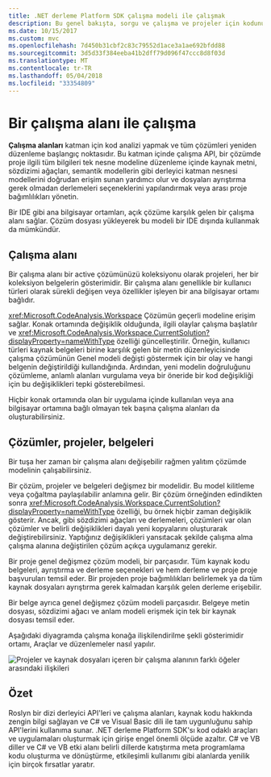 ```yaml
---
title: .NET derleme Platform SDK çalışma modeli ile çalışmak
description: Bu genel bakışta, sorgu ve çalışma ve projeler için kodunuzu değiştirmek için kullandığınız türünün bir anlayış sağlar.
ms.date: 10/15/2017
ms.custom: mvc
ms.openlocfilehash: 7d450b31cbf2c83c79552d1ace3a1ae692bfdd88
ms.sourcegitcommit: 3d5d33f384eeba41b2dff79d096f47ccc8d8f03d
ms.translationtype: MT
ms.contentlocale: tr-TR
ms.lasthandoff: 05/04/2018
ms.locfileid: "33354809"
---
```

# <a name="work-with-a-workspace"></a>Bir çalışma alanı ile çalışma

**Çalışma alanları** katman için kod analizi yapmak ve tüm çözümleri yeniden düzenleme başlangıç noktasıdır. Bu katman içinde çalışma API, bir çözümde proje ilgili tüm bilgileri tek nesne modeline düzenleme içinde kaynak metni, sözdizimi ağaçları, semantik modellerin gibi derleyici katman nesnesi modellerini doğrudan erişim sunan yardımcı olur ve dosyaları ayrıştırma gerek olmadan derlemeleri seçeneklerini yapılandırmak veya arası proje bağımlılıkları yönetin. 

Bir IDE gibi ana bilgisayar ortamları, açık çözüme karşılık gelen bir çalışma alanı sağlar. Çözüm dosyası yükleyerek bu modeli bir IDE dışında kullanmak da mümkündür.

## <a name="workspace"></a>Çalışma alanı

Bir çalışma alanı bir active çözümünüzü koleksiyonu olarak projeleri, her bir koleksiyon belgelerin gösterimidir. Bir çalışma alanı genellikle bir kullanıcı türleri olarak sürekli değişen veya özellikler işleyen bir ana bilgisayar ortamı bağlıdır. 

<xref:Microsoft.CodeAnalysis.Workspace> Çözümün geçerli modeline erişim sağlar. Konak ortamında değişiklik olduğunda, ilgili olaylar çalışma başlatılır ve <xref:Microsoft.CodeAnalysis.Workspace.CurrentSolution?displayProperty=nameWithType> özelliği güncelleştirilir. Örneğin, kullanıcı türleri kaynak belgeleri birine karşılık gelen bir metin düzenleyicisinde çalışma çözümünün Genel modeli değişti göstermek için bir olay ve hangi belgenin değiştirildiği kullandığında. Ardından, yeni modelin doğruluğunu çözümleme, anlamlı alanları vurgulama veya bir öneride bir kod değişikliği için bu değişiklikleri tepki gösterebilmesi. 

Hiçbir konak ortamında olan bir uygulama içinde kullanılan veya ana bilgisayar ortamına bağlı olmayan tek başına çalışma alanları da oluşturabilirsiniz.

## <a name="solutions-projects-documents"></a>Çözümler, projeler, belgeleri

Bir tuşa her zaman bir çalışma alanı değişebilir rağmen yalıtım çözümde modelinin çalışabilirsiniz. 

Bir çözüm, projeler ve belgeleri değişmez bir modelidir. Bu model kilitleme veya çoğaltma paylaşılabilir anlamına gelir. Bir çözüm örneğinden edindikten sonra <xref:Microsoft.CodeAnalysis.Workspace.CurrentSolution?displayProperty=nameWithType> özelliği, bu örnek hiçbir zaman değişiklik gösterir. Ancak, gibi sözdizimi ağaçları ve derlemeleri, çözümleri var olan çözümler ve belirli değişiklikleri dayalı yeni kopyalarını oluşturarak değiştirebilirsiniz. Yaptığınız değişiklikleri yansıtacak şekilde çalışma alma çalışma alanına değiştirilen çözüm açıkça uygulamanız gerekir.

Bir proje genel değişmez çözüm modeli, bir parçasıdır. Tüm kaynak kodu belgeleri, ayrıştırma ve derleme seçenekleri ve hem derleme ve proje proje başvuruları temsil eder. Bir projeden proje bağımlılıkları belirlemek ya da tüm kaynak dosyaları ayrıştırma gerek kalmadan karşılık gelen derleme erişebilir.

Bir belge ayrıca genel değişmez çözüm modeli parçasıdır. Belgeye metin dosyası, sözdizimi ağacı ve anlam modeli erişmek için tek bir kaynak dosyası temsil eder.

Aşağıdaki diyagramda çalışma konağa ilişkilendirilme şekli gösterimidir ortamı, Araçlar ve düzenlemeler nasıl yapılır.

![Projeler ve kaynak dosyaları içeren bir çalışma alanının farklı öğeler arasındaki ilişkileri](media/work-with-workspace/workspace-obj-relations.png)

## <a name="summary"></a>Özet

Roslyn bir dizi derleyici API'leri ve çalışma alanları, kaynak kodu hakkında zengin bilgi sağlayan ve C# ve Visual Basic dili ile tam uygunluğunu sahip API'lerini kullanıma sunar.  .NET derleme Platform SDK'sı kod odaklı araçları ve uygulamaları oluşturmak için girişe engel önemli ölçüde azaltır. C# ve VB diller ve C# ve VB etki alanı belirli dillerde katıştırma meta programlama kodu oluşturma ve dönüştürme, etkileşimli kullanımı gibi alanlarda yenilik için birçok fırsatlar yaratır.  

